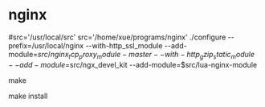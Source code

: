 # nginx

#src='/usr/local/src'
src='/home/xue/programs/nginx'
./configure --prefix=/usr/local/nginx  --with-http_ssl_module --add-module=$src/nginx_tcp_proxy_module-master --with-http_gzip_static_module --add-module=$src/ngx_devel_kit  --add-module=$src/lua-nginx-module

make

make install
